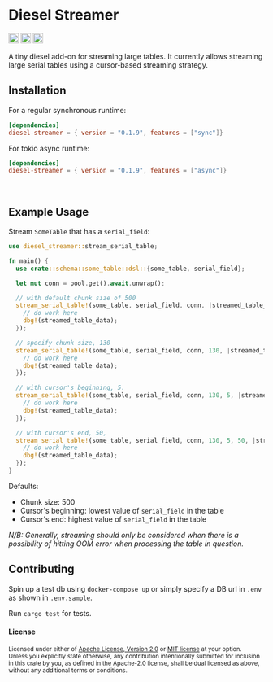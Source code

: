 # Diesel Streamer

[<img alt="github" src="https://img.shields.io/badge/Github-jurshsmith%2Fdiesel--streamer-blue?logo=github" height="20">](https://github.com/jurshsmith/diesel-streamer)
[<img alt="crates.io" src="https://img.shields.io/crates/v/diesel-streamer.svg?style=for-the-badge&color=fc8d62&logo=rust" height="20">](https://crates.io/crates/diesel-streamer)
[<img alt="diesel-streamer build" src="https://img.shields.io/github/actions/workflow/status/jurshsmith/diesel-streamer/ci.yml?branch=main&style=for-the-badge" height="20">](https://github.com/jurshsmith/diesel-streamer/actions?query=branch%3Amain)

A tiny diesel add-on for streaming large tables. It currently allows streaming
large serial tables using a cursor-based streaming strategy.

## Installation

For a regular synchronous runtime:

```toml
[dependencies]
diesel-streamer = { version = "0.1.9", features = ["sync"]}
```

For tokio async runtime:

```toml
[dependencies]
diesel-streamer = { version = "0.1.9", features = ["async"]}
```

<br>

## Example Usage

Stream `SomeTable` that has a `serial_field`:

```rust
use diesel_streamer::stream_serial_table;

fn main() {
  use crate::schema::some_table::dsl::{some_table, serial_field};

  let mut conn = pool.get().await.unwrap();

  // with default chunk size of 500
  stream_serial_table!(some_table, serial_field, conn, |streamed_table_data: Vec<SomeTable>| {
    // do work here
    dbg!(streamed_table_data);
  });

  // specify chunk size, 130
  stream_serial_table!(some_table, serial_field, conn, 130, |streamed_table_data: Vec<SomeTable>| {
    // do work here
    dbg!(streamed_table_data);
  });

  // with cursor's beginning, 5.
  stream_serial_table!(some_table, serial_field, conn, 130, 5, |streamed_table_data: Vec<SomeTable>| {
    // do work here
    dbg!(streamed_table_data);
  });

  // with cursor's end, 50,
  stream_serial_table!(some_table, serial_field, conn, 130, 5, 50, |streamed_table_data: Vec<SomeTable>| {
    // do work here
    dbg!(streamed_table_data);
  });
}
```

Defaults:

- Chunk size: 500
- Cursor's beginning: lowest value of `serial_field` in the table
- Cursor's end: highest value of `serial_field` in the table

_N/B: Generally, streaming should only be considered when there is a possibility of hitting OOM error when processing the table in question._

## Contributing

Spin up a test db using `docker-compose up` or simply specify
a DB url in `.env` as shown in `.env.sample`.

Run `cargo test` for tests.

#### License

<sup>
Licensed under either of <a href="LICENSE-APACHE">Apache License, Version
2.0</a> or <a href="LICENSE-MIT">MIT license</a> at your option.
</sup>

<br>

<sub>
Unless you explicitly state otherwise, any contribution intentionally submitted
for inclusion in this crate by you, as defined in the Apache-2.0 license, shall
be dual licensed as above, without any additional terms or conditions.
</sub>
